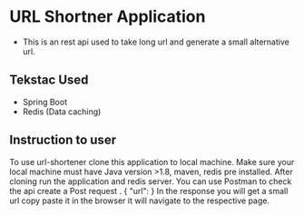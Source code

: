 # URL Shortner Application 
- This is an rest api used to take long url and generate a small alternative url.
## Tekstac Used
- Spring Boot
- Redis (Data caching)
## Instruction to user
To use url-shortener clone this application to local machine. Make sure your local machine must have Java version >1.8, maven, redis pre installed.
After cloning run the application and redis server. You can use Postman to check the api create a Post request .
{
 "url": <url>
}
In the response you will get a small url copy paste it in the browser it will navigate to the respective page.
